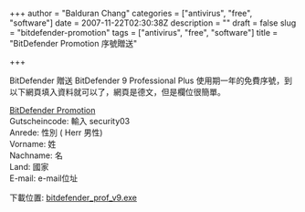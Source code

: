 +++
author = "Balduran Chang"
categories = ["antivirus", "free", "software"]
date = 2007-11-22T02:30:38Z
description = ""
draft = false
slug = "bitdefender-promotion"
tags = ["antivirus", "free", "software"]
title = "BitDefender Promotion 序號贈送"

+++


BitDefender 贈送 BitDefender 9 Professional Plus 使用期一年的免費序號，到以下網頁填入資料就可以了，網頁是德文，但是欄位很簡單。

[BitDefender Promotion](http://www.bitdefender.de/site/Promotions/security03/)  
 Gutscheincode: 輸入 security03  
 Anrede: 性別 ( Herr 男性)  
 Vorname: 姓  
 Nachname: 名  
 Land: 國家  
 E-mail: e-mail位址

下載位置: [bitdefender_prof_v9.exe](http://download.bitdefender.com/windows/desktop/professional/final/cn_trad/bitdefender_prof_v9.exe "http://download.bitdefender.com/windows/desktop/professional/final/cn_trad/bitdefender_prof_v9.exe")

